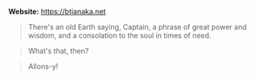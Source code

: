 **Website:** https://btjanaka.net

> There's an old Earth saying, Captain, a phrase of great power and wisdom, and a consolation to the soul in times of need.

> What's that, then?

> Allons-y!
